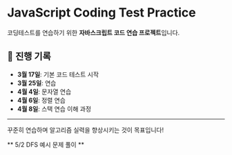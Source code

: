# JavaScript Coding Test Practice

코딩테스트를 연습하기 위한 **자바스크립트 코드 연습 프로젝트**입니다.

## 📅 진행 기록

- **3월 17일**: 기본 코드 테스트 시작
- **3월 25일**: 연습
- **4월 4일**: 문자열 연습
- **4월 6일**: 정렬 연습
- **4월 8일**: 스택 연습 이해 과정

---

꾸준히 연습하며 알고리즘 실력을 향상시키는 것이 목표입니다!

** 5/2 DFS 예시 문제 풀이 **
